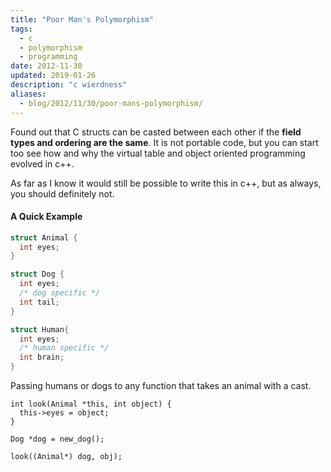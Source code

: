 ```yaml
---
title: "Poor Man's Polymorphism"
tags:
  - c
  - polymorphism
  - programming
date: 2012-11-30
updated: 2019-01-26
description: "c wierdness"
aliases:
  - blog/2012/11/30/poor-mans-polymorphism/
---
```



Found out that C structs can be casted between each other if the **field types and ordering are the same**.  It is not portable code, but you can start too see how and why the virtual table and object oriented programming evolved in c++.

As far as I know it would still be possible to write this in c++, but as always, you should definitely not.


#### A Quick Example

```c
struct Animal {
  int eyes;
}

struct Dog {
  int eyes;
  /* dog specific */
  int tail;
}

struct Human{
  int eyes;
  /* human specific */
  int brain;
}
```

Passing humans or dogs to any function that takes an animal with a cast.

```
int look(Animal *this, int object) {
  this->eyes = object;
}

Dog *dog = new_dog();

look((Animal*) dog, obj);
```


